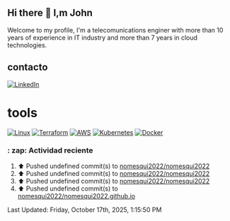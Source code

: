 ## Hi there 👋 I,m John

Welcome to my profile, I'm a telecomunications enginer with more than 10 years of experience in IT industry and more than 7 years in cloud technologies.

## contacto

[![LinkedIn](https://img.shields.io/badge/LinkedIn-john-alexander--0A66C2?style=for-the-badge&logo=linkedin&logoColor=white)](https://www.linkedin.com/in/john-alexander-nomesqui-aguirre-19ab09179/)

# tools

[![Linux](https://img.shields.io/badge/Linux-E74C3C?style=for-the-badge&logo=linux&logoColor=white)](https://es.wikipedia.org/wiki/Linux)
[![Terraform](https://img.shields.io/badge/Terraform-7B42BC?style=for-the-badge&logo=terraform&logoColor=white)](https://www.terraform.io/)
[![AWS](https://img.shields.io/badge/AWS-FF9900?style=for-the-badge&logo=amazon-aws&logoColor=white)](https://aws.amazon.com/)
[![Kubernetes](https://img.shields.io/badge/Kubernetes-326CE5?style=for-the-badge&logo=kubernetes&logoColor=white)](https://kubernetes.io/)
[![Docker](https://img.shields.io/badge/Docker-2496ED?style=for-the-badge&logo=docker&logoColor=white)](https://www.docker.com/)

###  : zap: Actividad reciente 
<!--RECENT_ACTIVITY:start-->
1. ⬆️ Pushed undefined commit(s) to [nomesqui2022/nomesqui2022](https://github.com/nomesqui2022/nomesqui2022)<br>
2. ⬆️ Pushed undefined commit(s) to [nomesqui2022/nomesqui2022](https://github.com/nomesqui2022/nomesqui2022)<br>
3. ⬆️ Pushed undefined commit(s) to [nomesqui2022/nomesqui2022](https://github.com/nomesqui2022/nomesqui2022)<br>
4. ⬆️ Pushed undefined commit(s) to [nomesqui2022/nomesqui2022.github.io](https://github.com/nomesqui2022/nomesqui2022.github.io)<br>
<!--RECENT_ACTIVITY:end-->
<!--RECENT_ACTIVITY:last_update-->
Last Updated: Friday, October 17th, 2025, 1:15:50 PM
<!--RECENT_ACTIVITY:last_update_end-->





